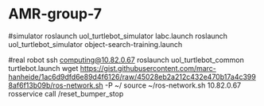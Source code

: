 # AMR-group-7

#simulator
roslaunch uol_turtlebot_simulator labc.launch
roslaunch uol_turtlebot_simulator object-search-training.launch

#real robot
ssh computing@10.82.0.67
roslaunch uol_turtlebot_common turtlebot.launch
wget https://gist.githubusercontent.com/marc-hanheide/1ac6d9dfd6e89d4f6126/raw/45028eb2a212c432e470b17a4c3998af6f13b09b/ros-network.sh -P ~/
source ~/ros-network.sh 10.82.0.67
rosservice call /reset_bumper_stop

